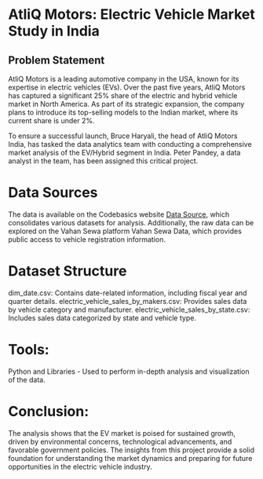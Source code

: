 # **AtliQ Motors: Electric Vehicle Market Study in India**

## **Problem Statement**
AtliQ Motors is a leading automotive company in the USA, known for its expertise in electric vehicles (EVs). Over the past five years, AtliQ Motors has captured a significant 25% share of the electric and hybrid vehicle market in North America.
As part of its strategic expansion, the company plans to introduce its top-selling models to the Indian market, where its current share is under 2%.

To ensure a successful launch, Bruce Haryali, the head of AtliQ Motors India, has tasked the data analytics team with conducting a comprehensive market analysis of the EV/Hybrid segment in India. 
Peter Pandey, a data analyst in the team, has been assigned this critical project.

# **Data Sources**
The data is available on the Codebasics website [Data Source](https://prod4.codebasics.io/challenge/codebasics-resume-project-challenge), which consolidates various datasets for analysis. 
Additionally, the raw data can be explored on the Vahan Sewa platform Vahan Sewa Data, which provides public access to vehicle registration information.

# **Dataset Structure**
dim_date.csv: Contains date-related information, including fiscal year and quarter details.
electric_vehicle_sales_by_makers.csv: Provides sales data by vehicle category and manufacturer.
electric_vehicle_sales_by_state.csv: Includes sales data categorized by state and vehicle type.

# **Tools:**
Python and Libraries - Used to perform in-depth analysis and visualization of the data.

# **Conclusion:**
The analysis shows that the EV market is poised for sustained growth, driven by environmental concerns, technological advancements, and favorable government policies. 
The insights from this project provide a solid foundation for understanding the market dynamics and preparing for future opportunities in the electric vehicle industry.

